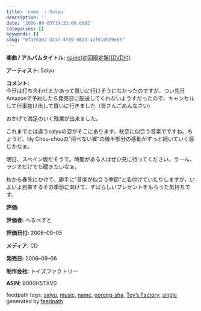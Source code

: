 ```yaml
---
title: 'name :: Salyu'
description: ''
date: '2006-09-05T19:32:00.000Z'
categories: []
keywords: []
slug: "0fa78392-3217-4f89-9823-a2f610929e65"
---
```

**楽曲 / アルバムタイトル:** [name(初回限定盤)(DVD付)](http://www.amazon.co.jp/exec/obidos/ASIN/B000H5TXV0/mrchildrenonl-22/ref=nosim/)

**アーティスト:** Salyu

**コメント:**   
今日は打ち合わせとかあって買いに行けそうになかったのですが、つい先日Amazonで予約したら発売日に配送してくれないようすだったので、キャンセルして仕事抜け出して買いに行きました（皆さんごめんなさい)  
  
おかげで満足のいく残業が出来ました。  
  
  
  
これまでとは違うsalyuの姿がそこにあります。秋空に似合う音楽でですね。ちょうど、lily Chou-chouの”飛べない翼”の後半部分の感動がずっと続いていく感じかなぁ。  
  
  
  
明日、スペイン坂だそうで。時間がある人はぜひ見に行ってください。うーん、ラジオだけでも聞きたいなぁ。  
  
  
  
秋から春先にかけて、勝手に”音楽が似合う季節”と名付けていたりしますが、いよいよ到来するその季節に向けて、すばらしいプレゼントをもらった気持ちです。

**評価:**

**評価者:** へるべすと

**評価日付:** 2006–09–05

**メディア:** CD

**発売日:** 2006–09–06

**制作会社:** トイズファクトリー

**ASIN:** B000H5TXV0

feedpath tags: [salyu](http://feedpath.jp/search/index.csp?search_text=salyu), [music](http://feedpath.jp/search/index.csp?search_text=music), [name](http://feedpath.jp/search/index.csp?search_text=name), [oorong-sha](http://feedpath.jp/search/index.csp?search_text=oorong-sha), [Toy’s Factory](http://feedpath.jp/search/index.csp?search_text=Toy%27s%20Factory), [single](http://feedpath.jp/search/index.csp?search_text=single) generated by [feedpath](http://feedpath.jp)